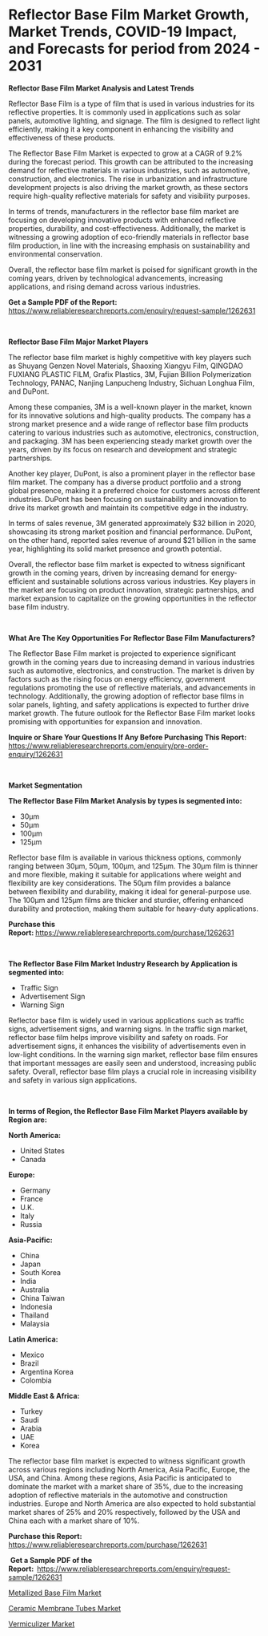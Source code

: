 <p><h1>Reflector Base Film Market Growth, Market Trends, COVID-19 Impact, and Forecasts for period from 2024 - 2031</h1></p><p><strong>Reflector Base Film Market Analysis and Latest Trends</strong></p>
<p><p>Reflector Base Film is a type of film that is used in various industries for its reflective properties. It is commonly used in applications such as solar panels, automotive lighting, and signage. The film is designed to reflect light efficiently, making it a key component in enhancing the visibility and effectiveness of these products.</p><p>The Reflector Base Film Market is expected to grow at a CAGR of 9.2% during the forecast period. This growth can be attributed to the increasing demand for reflective materials in various industries, such as automotive, construction, and electronics. The rise in urbanization and infrastructure development projects is also driving the market growth, as these sectors require high-quality reflective materials for safety and visibility purposes.</p><p>In terms of trends, manufacturers in the reflector base film market are focusing on developing innovative products with enhanced reflective properties, durability, and cost-effectiveness. Additionally, the market is witnessing a growing adoption of eco-friendly materials in reflector base film production, in line with the increasing emphasis on sustainability and environmental conservation.</p><p>Overall, the reflector base film market is poised for significant growth in the coming years, driven by technological advancements, increasing applications, and rising demand across various industries.</p></p>
<p><strong>Get a Sample PDF of the Report:&nbsp;</strong> <a href="https://www.reliableresearchreports.com/enquiry/request-sample/1262631">https://www.reliableresearchreports.com/enquiry/request-sample/1262631</a></p>
<p>&nbsp;</p>
<p><strong>Reflector Base Film Major Market Players</strong></p>
<p><p>The reflector base film market is highly competitive with key players such as Shuyang Genzen Novel Materials, Shaoxing Xiangyu Film, QINGDAO FUXIANG PLASTIC FILM, Grafix Plastics, 3M, Fujian Billion Polymerization Technology, PANAC, Nanjing Lanpucheng Industry, Sichuan Longhua Film, and DuPont.</p><p>Among these companies, 3M is a well-known player in the market, known for its innovative solutions and high-quality products. The company has a strong market presence and a wide range of reflector base film products catering to various industries such as automotive, electronics, construction, and packaging. 3M has been experiencing steady market growth over the years, driven by its focus on research and development and strategic partnerships.</p><p>Another key player, DuPont, is also a prominent player in the reflector base film market. The company has a diverse product portfolio and a strong global presence, making it a preferred choice for customers across different industries. DuPont has been focusing on sustainability and innovation to drive its market growth and maintain its competitive edge in the industry.</p><p>In terms of sales revenue, 3M generated approximately $32 billion in 2020, showcasing its strong market position and financial performance. DuPont, on the other hand, reported sales revenue of around $21 billion in the same year, highlighting its solid market presence and growth potential.</p><p>Overall, the reflector base film market is expected to witness significant growth in the coming years, driven by increasing demand for energy-efficient and sustainable solutions across various industries. Key players in the market are focusing on product innovation, strategic partnerships, and market expansion to capitalize on the growing opportunities in the reflector base film industry.</p></p>
<p>&nbsp;</p>
<p><strong>What Are The Key Opportunities For Reflector Base Film Manufacturers?</strong></p>
<p><p>The Reflector Base Film market is projected to experience significant growth in the coming years due to increasing demand in various industries such as automotive, electronics, and construction. The market is driven by factors such as the rising focus on energy efficiency, government regulations promoting the use of reflective materials, and advancements in technology. Additionally, the growing adoption of reflector base films in solar panels, lighting, and safety applications is expected to further drive market growth. The future outlook for the Reflector Base Film market looks promising with opportunities for expansion and innovation.</p></p>
<p><strong>Inquire or Share Your Questions If Any Before Purchasing This Report:</strong> <a href="https://www.reliableresearchreports.com/enquiry/pre-order-enquiry/1262631">https://www.reliableresearchreports.com/enquiry/pre-order-enquiry/1262631</a></p>
<p>&nbsp;</p>
<p><strong>Market Segmentation</strong></p>
<p><strong>The Reflector Base Film Market Analysis by types is segmented into:</strong></p>
<p><ul><li>30μm</li><li>50μm</li><li>100μm</li><li>125μm</li></ul></p>
<p><p>Reflector base film is available in various thickness options, commonly ranging between 30μm, 50μm, 100μm, and 125μm. The 30μm film is thinner and more flexible, making it suitable for applications where weight and flexibility are key considerations. The 50μm film provides a balance between flexibility and durability, making it ideal for general-purpose use. The 100μm and 125μm films are thicker and sturdier, offering enhanced durability and protection, making them suitable for heavy-duty applications.</p></p>
<p><strong>Purchase this Report:&nbsp;</strong><a href="https://www.reliableresearchreports.com/purchase/1262631">https://www.reliableresearchreports.com/purchase/1262631</a></p>
<p>&nbsp;</p>
<p><strong>The Reflector Base Film Market Industry Research by Application is segmented into:</strong></p>
<p><ul><li>Traffic Sign</li><li>Advertisement Sign</li><li>Warning Sign</li></ul></p>
<p><p>Reflector base film is widely used in various applications such as traffic signs, advertisement signs, and warning signs. In the traffic sign market, reflector base film helps improve visibility and safety on roads. For advertisement signs, it enhances the visibility of advertisements even in low-light conditions. In the warning sign market, reflector base film ensures that important messages are easily seen and understood, increasing public safety. Overall, reflector base film plays a crucial role in increasing visibility and safety in various sign applications.</p></p>
<p>&nbsp;</p>
<p><strong>In terms of Region, the Reflector Base Film Market Players available by Region are:</strong></p>
<p>
    <p> <strong> North America: </strong>
        <ul>
            <li>United States</li>
            <li>Canada</li>
        </ul>
        </p> 
    <p> <strong> Europe: </strong>
        <ul>
            <li>Germany</li>
            <li>France</li>
            <li>U.K.</li>
            <li>Italy</li>
            <li>Russia</li>
        </ul>
        </p> 
    <p> <strong> Asia-Pacific: </strong>
        <ul>
            <li>China</li>
            <li>Japan</li>
            <li>South Korea</li>
            <li>India</li>
            <li>Australia</li>
            <li>China Taiwan</li>
            <li>Indonesia</li>
            <li>Thailand</li>
            <li>Malaysia</li>
        </ul>
        </p> 
    <p> <strong> Latin America: </strong>
        <ul>
            <li>Mexico</li>
            <li>Brazil</li>
            <li>Argentina Korea</li>
            <li>Colombia</li>
        </ul>
        </p> 
    <p> <strong> Middle East & Africa: </strong>
        <ul>
            <li>Turkey</li>
            <li>Saudi</li>
            <li>Arabia</li>
            <li>UAE</li>
            <li>Korea</li>
        </ul>
    </p>
    </p>
<p><p>The reflector base film market is expected to witness significant growth across various regions including North America, Asia Pacific, Europe, the USA, and China. Among these regions, Asia Pacific is anticipated to dominate the market with a market share of 35%, due to the increasing adoption of reflective materials in the automotive and construction industries. Europe and North America are also expected to hold substantial market shares of 25% and 20% respectively, followed by the USA and China each with a market share of 10%.</p></p>
<p><strong>Purchase this Report: </strong><a href="https://www.reliableresearchreports.com/purchase/1262631">https://www.reliableresearchreports.com/purchase/1262631</a></p>
<p>&nbsp;<strong>Get a Sample PDF of the Report:&nbsp;&nbsp;</strong><a href="https://www.reliableresearchreports.com/enquiry/request-sample/1262631">https://www.reliableresearchreports.com/enquiry/request-sample/1262631</a></p>
<p><strong></strong></p>
<p><p><a href="https://github.com/peachesmcdowel1/Market-Research-Report-List-1/blob/main/metallized-base-film-market.md">Metallized Base Film Market</a></p><p><a href="https://github.com/nicoletavirag/Market-Research-Report-List-2/blob/main/ceramic-membrane-tubes-market.md">Ceramic Membrane Tubes Market</a></p><p><a href="https://github.com/redneck06/Market-Research-Report-List-2/blob/main/vermiculizer-market.md">Vermiculizer Market</a></p></p>